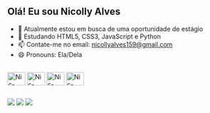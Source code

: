 ## Olá! Eu sou Nicolly Alves

- 🔭 Atualmente estou em busca de uma oportunidade de estágio
- 🌱 Estudando HTML5, CSS3, JavaScript e Python 
- 📫 Contate-me no email: nicollyalves159@gmail.com
- 😄 Pronouns: Ela/Dela

<div style="display: inline_block"><br>
 <img align="center" alt="Nic-CSS" height="30" width="40" src="https://cdn.jsdelivr.net/gh/devicons/devicon@latest/icons/css3/css3-original.svg" />
 <img align="center" alt="Nic-CSS" height="30" width="40" src="https://cdn.jsdelivr.net/gh/devicons/devicon@latest/icons/html5/html5-original.svg" />
 <img align="center" alt="Nic-CSS" height="30" width="40" src="https://cdn.jsdelivr.net/gh/devicons/devicon@latest/icons/javascript/javascript-original.svg" />
<img align="center" alt="Nic-CSS" height="30" width="40" src="https://cdn.jsdelivr.net/gh/devicons/devicon@latest/icons/python/python-original.svg" />
</div>

##

<div>
  <a href="https://www.youtube.com/@Nicolsouzaa" target="_blank"><img src="https://img.shields.io/badge/YouTube-FF0000?style=for-the-badge&logo=youtube&logoColor=white target="_blank"></a>
  <a href="https://www.instagram.com/nicolsouzaa" target="_blank"><img src="https://img.shields.io/badge/Instagram-E4405F?style=for-the-badge&logo=instagram&logoColor=white)"_blank"></a>
   <a href="https://www.linkedin.com/in/nicolly-souza-521713247/" target="_blank"><img src="https://img.shields.io/badge/LinkedIn-0077B5?style=for-the-badge&logo=linkedin&logoColor=white"_blank"></a>
  
</div>
